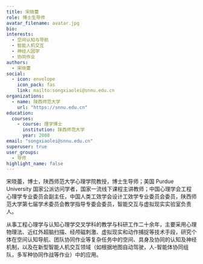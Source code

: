 ```yaml
---
title: 宋晓蕾
role: 博士生导师
avatar_filename: avatar.jpg
bio: 
interests:
  - 空间认知与导航
  - 智能人机交互
  - 神经人因学
  - 协同作业
authors:
  - 宋晓蕾
social:
  - icon: envelope
    icon_pack: fas
    link: mailto:songxiaolei@snnu.edu.cn
organizations:
  - name: 陕西师范大学
    url: "https://snnu.edu.cn"
education:
  courses:
    - course: 理学博士
      institution: 陕西师范大学
      year: 2008
email: "songxiaolei@snnu.edu.cn"
superuser: true
user_groups:
  - 导师
highlight_name: false
---
```


宋晓蕾，博士，陕西师范大学心理学院教授，博士生导师；美国 Purdue University 国家公派访问学者，国家一流线下课程主讲教师；中国心理学会工程心理学专业委员会副主任，中国人类工效学会设计工效学专业委员会委员，陕西师范大学第七届学术委员会教学指导专委会委员，智能交互与虚拟现实实验室负责人。

从事工程心理学与认知心理学交叉学科的教学与科研工作二十余年，主要采用心理物理法、近红外超脑扫描、经颅磁刺激、虚拟现实和动作捕捉等技术手段，研究个体在空间认知导航、团队协同作业等复杂任务中的空间、具身及协同的认知及神经机制，以及在新型智能人机交互领域（如根据地图自动驾驶，人-智能体协同组队，多军种协同作战等作业）中的应用。
